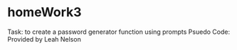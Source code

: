 # homeWork3
Task: to create a password generator function using prompts
Psuedo Code: Provided by Leah Nelson
